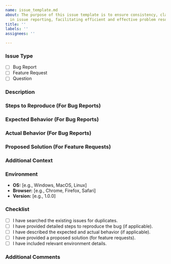 ```yaml
---
name: issue_template.md
about: The purpose of this issue template is to ensure consistency, clarity, and completeness
  in issue reporting, facilitating efficient and effective problem resolution.
title: ''
labels: ''
assignees: ''

---
```


<!--
  Thank you for taking the time to report an issue!
  Please fill out the sections below to help us address your problem effectively.
-->

### Issue Type

- [ ] Bug Report
- [ ] Feature Request
- [ ] Question

### Description

<!-- A clear and concise description of what the issue is about. -->

### Steps to Reproduce (For Bug Reports)
<!--
1. Go to the [specific page or feature]:
   - Describe the initial action, such as navigating to a specific page or using a particular feature.

2. Perform [specific action]:
   - Detail the exact actions taken, such as clicking a button, entering data, or executing a command.

3. Observe the [specific issue]:
   - Explain the outcome that indicates the presence of the bug, such as an error message, unexpected behavior, or system crash.
-->

### Expected Behavior (For Bug Reports)

<!-- Describe what you expected to happen. -->

### Actual Behavior (For Bug Reports)

<!-- Describe what actually happened. -->

### Proposed Solution (For Feature Requests)

<!-- Describe the solution you'd like to see. -->

### Additional Context

<!-- Add any other context or screenshots about the issue here. -->

### Environment

<!-- Include any relevant details about your environment. -->

- **OS:** [e.g., Windows, MacOS, Linux]
- **Browser:** [e.g., Chrome, Firefox, Safari]
- **Version:** [e.g., 1.0.0]

### Checklist

- [ ] I have searched the existing issues for duplicates.
- [ ] I have provided detailed steps to reproduce the bug (if applicable).
- [ ] I have described the expected and actual behavior (if applicable).
- [ ] I have provided a proposed solution (for feature requests).
- [ ] I have included relevant environment details.

### Additional Comments

<!-- Any other comments or information you want to provide. -->
